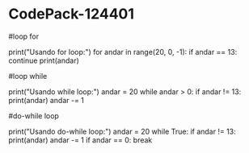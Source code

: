 # CodePack-124401


#loop for

print("Usando for loop:")
for andar in range(20, 0, -1):
    if andar == 13:
        continue
    print(andar)


#loop while 

print("Usando while loop:")
andar = 20
while andar > 0:
    if andar != 13:
        print(andar)
    andar -= 1


#do-while loop

print("Usando do-while loop:")
andar = 20
while True:
    if andar != 13:
        print(andar)
    andar -= 1
    if andar == 0:
        break
